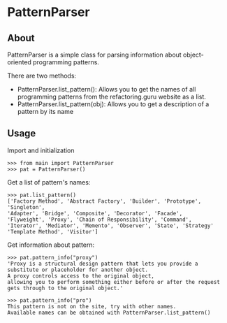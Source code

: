 # **PatternParser**

## **About**

PatternParser is a simple class for parsing information about object-oriented programming patterns.

There are two methods:
 - PatternParser.list_pattern(): Allows you to get the names of all programming patterns from the refactoring.guru website as a list.
- PatternParser.list_pattern(obj): Allows you to get a description of a pattern by its name

## **Usage**

Import and initialization
```
>>> from main import PatternParser
>>> pat = PatternParser()
```
Get a list of pattern's names:
```
>>> pat.list_pattern()
['Factory Method', 'Abstract Factory', 'Builder', 'Prototype', 'Singleton', 
'Adapter', 'Bridge', 'Composite', 'Decorator', 'Facade', 
'Flyweight', 'Proxy', 'Chain of Responsibility', 'Command',
'Iterator', 'Mediator', 'Memento', 'Observer', 'State', 'Strategy'
'Template Method', 'Visitor']
```
Get information about pattern:
```
>>> pat.pattern_info("proxy")
'Proxy is a structural design pattern that lets you provide a substitute or placeholder for another object. 
A proxy controls access to the original object,
allowing you to perform something either before or after the request gets through to the original object.'

>>> pat.pattern_info("pro")
This pattern is not on the site, try with other names. 
Available names can be obtained with PatternParser.list_pattern()

```
